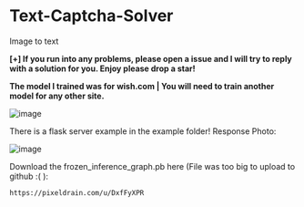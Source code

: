 # Text-Captcha-Solver
Image to text

**[+] If you run into any problems, please open a issue and I will try to reply with a solution for you. Enjoy please drop a star!**

**The model I trained was for wish.com | You will need to train another model for any other site.**

![image](https://user-images.githubusercontent.com/98126132/208988308-28f4522a-115b-4798-8900-c66ac20d6b44.png)

There is a flask server example in the example folder!
Response Photo:

![image](https://user-images.githubusercontent.com/98126132/209490026-6ec110ab-2831-4b1b-b449-b1a809193b25.png)



Download the frozen_inference_graph.pb here (File was too big to upload to github :( ):

```https://pixeldrain.com/u/DxfFyXPR```
